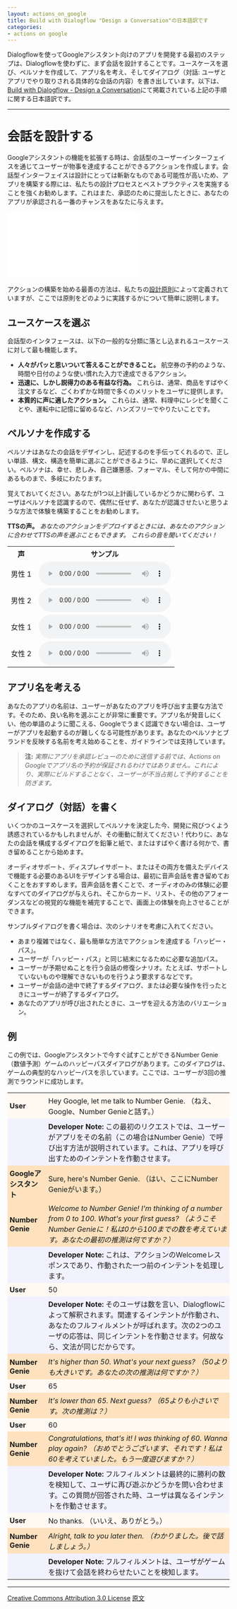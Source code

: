 ```yaml
---
layout: actions_on_google
title: Build with Dialogflow "Design a Conversation"の日本語訳です
categories:
- actions on google
---
```

Dialogflowを使ってGoogleアシスタント向けのアプリを開発する最初のステップは、Dialogflowを使わずに、まず会話を設計することです。ユースケースを選び、ペルソナを作成して、アプリ名を考え、そしてダイアログ（対話: ユーザとアプリでやり取りされる具体的な会話の内容）を書き出しています。以下は、[Build with Dialogflow - Design a Conversation](https://developers.google.com/actions/dialogflow/design-conversation)にて掲載されている上記の手順に関する日本語訳です。

---

# 会話を設計する

Googleアシスタントの機能を拡張する時は、会話型のユーザーインターフェイスを通じてユーザーが物事を達成することができるアクションを作成します。会話型インターフェイスは設計にとっては斬新なものである可能性が高いため、アプリを構築する際には、私たちの設計プロセスとベストプラクティスを実施することを強くお勧めします。これはまた、承認のために提出したときに、あなたのアプリが承認される一番のチャンスをあなたに与えます。

<iframe class="devsite-embedded-youtube-video" data-autohide="1" data-showinfo="0" frameborder="0" allowfullscreen="" id="ytplayer0" data-enablejsapi="1" src="//www.youtube.com/embed/MSUPVbbhIGA?autohide=1&amp;showinfo=0&amp;enablejsapi=1" origin="https://developers.google.com" style="border: 0;"></iframe>

アクションの構築を始める最善の方法は、私たちの[設計原則](https://www.eisbahn.jp/yoichiro/2017/10/actions_on_google_custom_design_3.html)によって定義されていますが、ここでは原則をどのように実践するかについて簡単に説明します。

## ユースケースを選ぶ

会話型のインタフェースは、以下の一般的な分類に落とし込まれるユースケースに対して最も機能します。

* **人々がパッと思いついて答えることができること。** 航空券の予約のような、時間や日付のような使い慣れた入力で達成できるアクション。
* **迅速に、しかし説得力のある有益な行為。** これらは、通常、商品をすばやく注文するなど、ごくわずかな時間で多くのメリットをユーザに提供します。
* **本質的に声に適したアクション。** これらは、通常、料理中にレシピを聞くことや、運転中に記憶に留めるなど、ハンズフリーでやりたいことです。

## ペルソナを作成する

ペルソナはあなたの会話をデザインし、記述するのを手伝ってくれるので、正しい単語、構文、構造を簡単に選ぶことができるように、早めに選択してください。ペルソナは、幸せ、悲しみ、自己嫌悪感、フォーマル、そして何かの中間にあるものまで、多岐にわたります。

覚えておいてください。あなたが1つ以上計画しているかどうかに関わらず、ユーザはペルソナを認識するので、偶然に任せず、あなたが認識させたいと思うような方法で体験を構築することをお勧めします。

**TTSの声。** _あなたのアクションをデプロイするときには、あなたのアクションに合わせてTTSの声を選ぶこともできます。 これらの音を聞いてください！_

<table>
  <tbody><tr>
    <th>声</th>
    <th>サンプル</th>
  </tr>
  <tr>
    <td>男性 1</td>
    <td>
      <audio controls="">
        <source src="https://developers.google.com/actions/downloads/tts-voices/male1-demo1.mp3" type="audio/mp3">
        <p>Your user agent does not support the HTML5 Audio element.</p>
      </audio>
      </td>
  </tr>
  <tr>
    <td>男性 2</td>
    <td>
      <audio controls="">
        <source src="https://developers.google.com/actions/downloads/tts-voices/male2-demo1.mp3" type="audio/mp3">
        <p>Your user agent does not support the HTML5 Audio element.</p>
      </audio>
     </td>
  </tr>
  <tr>
    <td>女性 1</td>
    <td>
      <audio controls="">
        <source src="https://developers.google.com/actions/downloads/tts-voices/female1-demo1.mp3" type="audio/mp3">
        <p>Your user agent does not support the HTML5 Audio element.</p>
      </audio>
    </td>
  </tr>
  <tr>
    <td>女性 2</td>
    <td>
      <audio controls="">
        <source src="https://developers.google.com/actions/downloads/tts-voices/female2-demo1.mp3" type="audio/mp3">
        <p>Your user agent does not support the HTML5 Audio element.</p>
      </audio>
      </td>
  </tr>
</tbody></table>

## アプリ名を考える

あなたのアプリの名前は、ユーザーがあなたのアプリを呼び出す主要な方法です。そのため、良い名称を選ぶことが非常に重要です。アプリ名が発音しにくい、他の単語のように聞こえる、Googleでうまく認識できない場合は、ユーザーがアプリを起動するのが難しくなる可能性があります。あなたのペルソナとブランドを反映する名前を考え始めることを、ガイドラインでは支持しています。

> **注:** _実際にアプリを承認レビューのために送信する前では、Actions on Googleでアプリ名の予約が保証されるわけではありません。これにより、実際にビルドすることなく、ユーザーが不当占拠して予約することを防ぎます。_

## ダイアログ（対話）を書く

いくつかのユースケースを選択してペルソナを決定した今、開発に飛びつくよう誘惑されているかもしれませんが、その衝動に耐えてください！代わりに、あなたの会話を構成するダイアログを鉛筆と紙で、またはすばやく書ける何かで、書き留めることから始めます。

オーディオサポート、ディスプレイサポート、またはその両方を備えたデバイスで機能する必要のあるUIをデザインする場合は、最初に音声会話を書き留めておくことをおすすめします。音声会話を書くことで、オーディオのみの体験に必要なすべてのダイアログが与えられ、そこからカード、リスト、その他のアフォーダンスなどの視覚的な機能を補完することで、画面上の体験を向上させることができます。

サンプルダイアログを書く場合は、次のシナリオを考慮に入れてください。

* あまり複雑ではなく、最も簡単な方法でアクションを達成する「ハッピー・パス」。
* ユーザーが「ハッピー・パス」と同じ結末になるために必要な追加パス。
* ユーザーが予期せぬことを行う会話の修復シナリオ。たとえば、サポートしていないものや理解できないものを行うよう要求するなどです。
* ユーザーが会話の途中で終了するダイアログ、または必要な操作を行ったときにユーザーが終了するダイアログ。
* あなたのアプリが呼び出されたときに、ユーザを迎える方法のバリエーション。

## 例

この例では、Googleアシスタントで今すぐ試すことができるNumber Genie（数値予測）ゲームのハッピーパスダイアログがあります。このダイアログは、ゲームの典型的なハッピーパスを示しています。ここでは、ユーザーが3回の推測でラウンドに成功します。

<table style="background-color: #fb8c00; border-spacing: 0;">
<tr>
<td style="background-color: rgba(255,255,255,.95); padding: 5px;">
<b>User</b>
</td>
<td style="background-color: rgba(255,255,255,.95); padding: 5px;">
Hey Google, let me talk to Number Genie. （ねえ、Google、Number Genieと話す。）
</td>
</tr>
<tr style="background: blue;">
<td style="background-color: rgba(255,255,255,.95); padding: 5px;">
</td>
<td style="background-color: rgba(255,255,255,.95); padding: 5px;">
<b>Developer Note:</b> この最初のリクエストでは、ユーザーがアプリをその名前（この場合はNumber Genie）で呼び出す方法が説明されています。これは、アプリを呼び出すためのインテントを作動させます。
</td>
</tr>
<tr>
<td style="background-color: rgba(255,255,255,.75); padding: 5px;">
<b>Googleアシスタント</b>
</td>
<td style="background-color: rgba(255,255,255,.75); padding: 5px;">
Sure, here's Number Genie. （はい、ここにNumber Genieがいます。）
</td>
</tr>
<tr>
<td style="background-color: rgba(255,255,255,.75); padding: 5px;">
<b>Number Genie</b>
</td>
<td style="background-color: rgba(255,255,255,.75); padding: 5px;">
<i>Welcome to Number Genie! I'm thinking of a number from 0 to 100. What's your first guess? （ようこそNumber Genieに！私は0から100までの数を考えています。あなたの最初の推測は何ですか？）</i>
</td>
</tr>
<tr style="background: blue;">
<td style="background-color: rgba(255,255,255,.95); padding: 5px;">
</td>
<td style="background-color: rgba(255,255,255,.95); padding: 5px;">
<b>Developer Note:</b> これは、アクションのWelcomeレスポンスであり、作動された一つ前のインテントを処理します。
</td>
</tr>
<tr>
<td style="background-color: rgba(255,255,255,.95); padding: 5px;">
<b>User</b>
</td>
<td style="background-color: rgba(255,255,255,.95); padding: 5px;">
50
</td>
</tr>
<tr style="background: blue;">
<td style="background-color: rgba(255,255,255,.95); padding: 5px;">
</td>
<td style="background-color: rgba(255,255,255,.95); padding: 5px;">
<b>Developer Note:</b> そのユーザは数を言い、Dialogflowによって解釈されます。関連するインテントが作動され、あなたのフルフィルメントが呼ばれます。次の2つのユーザの応答は、同じインテントを作動させます。何故なら、文法が同じだからです。
</td>
</tr>
<tr>
<td style="background-color: rgba(255,255,255,.75); padding: 5px;">
<b>Number Genie</b>
</td>
<td style="background-color: rgba(255,255,255,.75); padding: 5px;">
<i>It's higher than 50. What's your next guess? （50よりも大きいです。あなたの次の推測は何ですか？）</i>
</td>
</tr>
<tr>
<td style="background-color: rgba(255,255,255,.95); padding: 5px;">
<b>User</b>
</td>
<td style="background-color: rgba(255,255,255,.95); padding: 5px;">
65
</td>
</tr>
<tr>
<td style="background-color: rgba(255,255,255,.75); padding: 5px;">
<b>Number Genie</b>
</td>
<td style="background-color: rgba(255,255,255,.75); padding: 5px;">
<i>It's lower than 65. Next guess? （65よりも小さいです。次の推測は？）</i>
</td>
</tr>
<tr>
<td style="background-color: rgba(255,255,255,.95); padding: 5px;">
<b>User</b>
</td>
<td style="background-color: rgba(255,255,255,.95); padding: 5px;">
60
</td>
</tr>
<tr>
<td style="background-color: rgba(255,255,255,.75); padding: 5px;">
<b>Number Genie</b>
</td>
<td style="background-color: rgba(255,255,255,.75); padding: 5px;">
<i>Congratulations, that's it! I was thinking of 60. Wanna play again? （おめでとうございます、それです！私は60を考えていました。もう一度遊びますか？）</i>
</td>
</tr>
<tr style="background: blue;">
<td style="background-color: rgba(255,255,255,.95); padding: 5px;">
</td>
<td style="background-color: rgba(255,255,255,.95); padding: 5px;">
<b>Developer Note:</b> フルフィルメントは最終的に勝利の数を検知して、ユーザに再び遊ぶかどうかを問い合わせます。この質問が回答された時、ユーザは異なるインテントを作動させます。
</td>
</tr>
<tr>
<td style="background-color: rgba(255,255,255,.95); padding: 5px;">
<b>User</b>
</td>
<td style="background-color: rgba(255,255,255,.95); padding: 5px;">
No thanks. （いいえ、ありがとう。）
</td>
</tr>
<tr>
<td style="background-color: rgba(255,255,255,.75); padding: 5px;">
<b>Number Genie</b>
</td>
<td style="background-color: rgba(255,255,255,.75); padding: 5px;">
<i>Alright, talk to you later then. （わかりました。後で話しましょう。）</i>
</td>
</tr>
<tr style="background: blue;">
<td style="background-color: rgba(255,255,255,.95); padding: 5px;">
</td>
<td style="background-color: rgba(255,255,255,.95); padding: 5px;">
<b>Developer Note:</b> フルフィルメントは、ユーザがゲームを抜けて会話を終わらせたいことを検知します。
</td>
</tr>
</table>

---

[Creative Commons Attribution 3.0 License](http://creativecommons.org/licenses/by/3.0/)
[原文](https://developers.google.com/actions/dialogflow/design-conversation)

